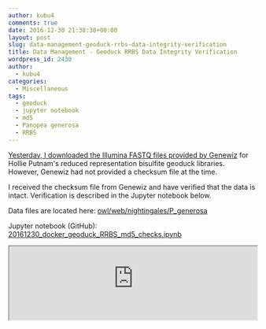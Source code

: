 ```yaml
---
author: kubu4
comments: true
date: 2016-12-30 21:38:38+00:00
layout: post
slug: data-management-geoduck-rrbs-data-integrity-verification
title: Data Management - Geoduck RRBS Data Integrity Verification
wordpress_id: 2430
author:
  - kubu4
categories:
  - Miscellaneous
tags:
  - geoduck
  - jupyter notebook
  - md5
  - Panopea generosa
  - RRBS
---
```


[Yesterday, I downloaded the Illumina FASTQ files provided by Genewiz](2016/12/29/data-received-geoduck-rrbs-sequencing-data.html) for Hollie Putnam's reduced representation bisulfite geoduck libraries. However, Genewiz had not provided a checksum file at the time.

I received the checksum file from Genewiz and have verified that the data is intact. Verification is described in the Jupyter notebook below.

Data files are located here: [owl/web/nightingales/P_generosa](https://owl.fish.washington.edu/nightingales/P_generosa/)

Jupyter notebook (GitHub): [20161230_docker_geoduck_RRBS_md5_checks.ipynb](https://github.com/sr320/LabDocs/blob/master/jupyter_nbs/sam/20161230_docker_geoduck_RRBS_md5_checks.ipynb)

<iframe src="https://render.githubusercontent.com/view/ipynb?commit=d543fd8f5447830f82621eb072b5ce5c3ddb1d5b&enc_url=68747470733a2f2f7261772e67697468756275736572636f6e74656e742e636f6d2f73723332302f4c6162446f63732f643534336664386635343437383330663832363231656230373262356365356333646462316435622f6a7570797465725f6e62732f73616d2f32303136313233305f646f636b65725f67656f6475636b5f525242535f6d64355f636865636b732e6970796e62&nwo=sr320%2FLabDocs&path=jupyter_nbs%2Fsam%2F20161230_docker_geoduck_RRBS_md5_checks.ipynb&repository_id=13746500#a0b8069d-0253-4a59-a3d0-7f63a7fba75f" width="100%" same_height_as="window" scrolling="yes"></iframe>

